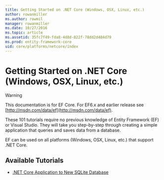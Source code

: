 ```yaml
---
title: Getting Started on .NET Core (Windows, OSX, Linux, etc.)
author: rowanmiller
ms.author: rowmil
manager: rowanmiller
ms.date: 10/27/2016
ms.topic: article
ms.assetid: 35fc7f49-fda8-4d8d-822f-78dd2d484d79
ms.prod: entity-framework-core
uid: core/platforms/netcore/index
---
```

# Getting Started on .NET Core (Windows, OSX, Linux, etc.)

> [!WARNING]
> This documentation is for EF Core. For EF6.x and earlier release see [http://msdn.com/data/ef](http://msdn.com/data/ef).

These 101 tutorials require no previous knowledge of Entity Framework (EF) or Visual Studio. They will take you step-by-step through creating a simple application that queries and saves data from a database.

EF can be used on all platforms (Windows, OSX, Linux, etc.) that support .NET Core.

## Available Tutorials

* [.NET Core Application to New SQLite Database](new-db-sqlite.md)
